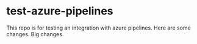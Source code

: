 # test-azure-pipelines

This repo is for testing an integration with azure pipelines. 
Here are some changes. Big changes.